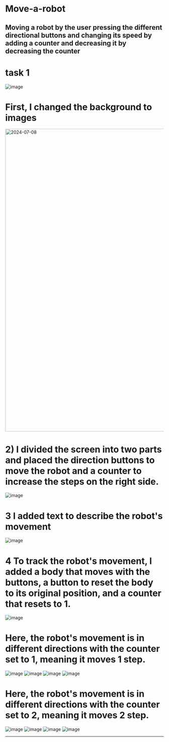 # Move-a-robot
Moving a robot by the user pressing the different directional buttons and changing its speed by adding a counter and decreasing it by decreasing the counter
---------------------------------
# task 1
![image](https://github.com/Roaa-YukiRin/Move-a-robot/assets/132842520/cf07a175-4f71-4ade-9776-6352cfc54c2d)

# First, I changed the background to images
<img width="960" alt="2024-07-08" src="https://github.com/Roaa-YukiRin/Move-a-robot/assets/132842520/3058d0f9-1600-4fab-9769-77a823e8b64c">

# 2) I divided the screen into two parts and placed the direction buttons to move the robot and a counter to increase the steps on the right side.
![image](https://github.com/Roaa-YukiRin/Move-a-robot/assets/132842520/ec788c7b-c93a-4d72-9112-ca4f2e615b13)

# 3 I added text to describe the robot's movement
![image](https://github.com/Roaa-YukiRin/Move-a-robot/assets/132842520/2574951f-9157-4344-bcd9-20144a9bdc2a)

# 4 To track the robot's movement, I added a body that moves with the buttons, a button to reset the body to its original position, and a counter that resets to 1.
![image](https://github.com/Roaa-YukiRin/Move-a-robot/assets/132842520/848d6a07-23ba-4678-b498-5b39974f73b6)

# Here, the robot's movement is in different directions with the counter set to 1, meaning it moves 1 step.
![image](https://github.com/Roaa-YukiRin/Move-a-robot/assets/132842520/660d592e-5e5d-4aa3-a0d4-3ca0cf63f924)
![image](https://github.com/Roaa-YukiRin/Move-a-robot/assets/132842520/8b461845-6b44-4091-a15d-4b2f58447fb1)
![image](https://github.com/Roaa-YukiRin/Move-a-robot/assets/132842520/44f41db7-6251-4d98-af23-dde5113b6441)
![image](https://github.com/Roaa-YukiRin/Move-a-robot/assets/132842520/93ecdc86-d3ea-4373-a404-04d1b3da15e4)

# Here, the robot's movement is in different directions with the counter set to 2, meaning it moves 2 step.
![image](https://github.com/Roaa-YukiRin/Move-a-robot/assets/132842520/7edb66ea-3a46-404c-bd13-d4a35d831e8e)
![image](https://github.com/Roaa-YukiRin/Move-a-robot/assets/132842520/de1b68f6-a329-4879-93cb-52aa0058b684)
![image](https://github.com/Roaa-YukiRin/Move-a-robot/assets/132842520/55737c1e-7673-4cd9-b3fd-b818e35a92cb)
![image](https://github.com/Roaa-YukiRin/Move-a-robot/assets/132842520/2d47eafe-3d0d-4b01-9840-e3ad5639c42e)

---------------------------------------------------------------------------------------








